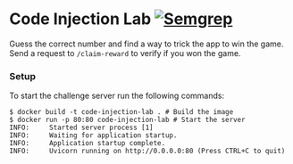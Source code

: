 # Code Injection Lab  [![Semgrep](https://github.com/bluemarco/code-injection-lab/actions/workflows/semgrep.yml/badge.svg)](https://github.com/bluemarco/code-injection-lab/actions/workflows/semgrep.yml)
Guess the correct number and find a way to trick the app to win the game. Send a request to `/claim-reward` to verify if you won the game.

### Setup
To start the challenge server run the following commands:
```console
$ docker build -t code-injection-lab . # Build the image
$ docker run -p 80:80 code-injection-lab # Start the server
INFO:     Started server process [1]
INFO:     Waiting for application startup.
INFO:     Application startup complete.
INFO:     Uvicorn running on http://0.0.0.0:80 (Press CTRL+C to quit)
```

